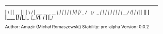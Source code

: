   __  __                  _____  _
 |  \/  |                |  __ \| |
 | \  / | ___  __ _  __ _| |  | | |
 | |\/| |/ _ \/ _` |/ _` | |  | | |
 | |  | |  __/ (_| | (_| | |__| | |____
 |_|  |_|\___|\__, |\__,_|_____/|______|
               __/ |
              |___/

Author: Amazir (Michał Romaszewski)
Stability: pre-alpha
Version: 0.0.2

